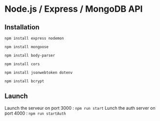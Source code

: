# Node.js / Express / MongoDB API

## Installation 

`npm install express nodemon`

`npm install mongoose`

`npm install body-parser`

`npm install cors`

`npm install jsonwebtoken dotenv`

`npm install bcrypt`

## Launch

Launch the serveur on port 3000 : `npm run start`
Lunch the auth server on port 4000 : `npm run startAuth` 